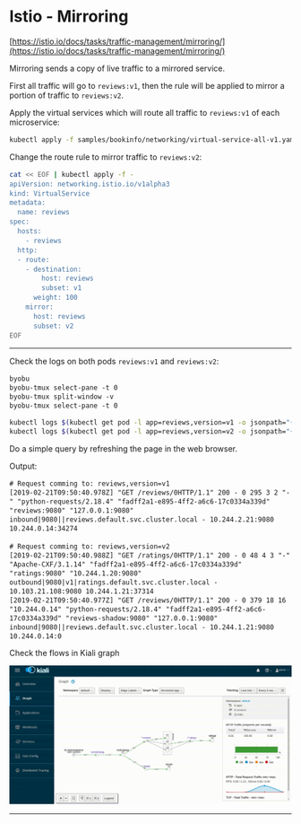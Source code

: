 # Istio - Mirroring

[https://istio.io/docs/tasks/traffic-management/mirroring/](https://istio.io/docs/tasks/traffic-management/mirroring/)

Mirroring sends a copy of live traffic to a mirrored service.

First all traffic will go to `reviews:v1`, then the rule will be applied
to mirror a portion of traffic to `reviews:v2`.

Apply the virtual services which will route all traffic to `reviews:v1` of each microservice:

```bash
kubectl apply -f samples/bookinfo/networking/virtual-service-all-v1.yaml
```

Change the route rule to mirror traffic to `reviews:v2`:

```bash
cat << EOF | kubectl apply -f -
apiVersion: networking.istio.io/v1alpha3
kind: VirtualService
metadata:
  name: reviews
spec:
  hosts:
    - reviews
  http:
  - route:
    - destination:
        host: reviews
        subset: v1
      weight: 100
    mirror:
      host: reviews
      subset: v2
EOF
```

-----

Check the logs on both pods `reviews:v1` and `reviews:v2`:

```shell
byobu
byobu-tmux select-pane -t 0
byobu-tmux split-window -v
byobu-tmux select-pane -t 0
```

```bash
kubectl logs $(kubectl get pod -l app=reviews,version=v1 -o jsonpath="{.items[0].metadata.name}") istio-proxy --tail=10
kubectl logs $(kubectl get pod -l app=reviews,version=v2 -o jsonpath="{.items[0].metadata.name}") istio-proxy --tail=10
```

Do a simple query by refreshing the page in the web browser.

Output:

```shell
# Request comming to: reviews,version=v1
[2019-02-21T09:50:40.978Z] "GET /reviews/0HTTP/1.1" 200 - 0 295 3 2 "-" "python-requests/2.18.4" "fadff2a1-e895-4ff2-a6c6-17c0334a339d" "reviews:9080" "127.0.0.1:9080" inbound|9080||reviews.default.svc.cluster.local - 10.244.2.21:9080 10.244.0.14:34274

# Request comming to: reviews,version=v2
[2019-02-21T09:50:40.988Z] "GET /ratings/0HTTP/1.1" 200 - 0 48 4 3 "-" "Apache-CXF/3.1.14" "fadff2a1-e895-4ff2-a6c6-17c0334a339d" "ratings:9080" "10.244.1.20:9080" outbound|9080|v1|ratings.default.svc.cluster.local - 10.103.21.108:9080 10.244.1.21:37314
[2019-02-21T09:50:40.977Z] "GET /reviews/0HTTP/1.1" 200 - 0 379 18 16 "10.244.0.14" "python-requests/2.18.4" "fadff2a1-e895-4ff2-a6c6-17c0334a339d" "reviews-shadow:9080" "127.0.0.1:9080" inbound|9080||reviews.default.svc.cluster.local - 10.244.1.21:9080 10.244.0.14:0
```

Check the flows in Kiali graph

![Mirroring Kiali Graph](./istio_kiali_mirroring.gif "Mirroring Kiali Graph")

-----
